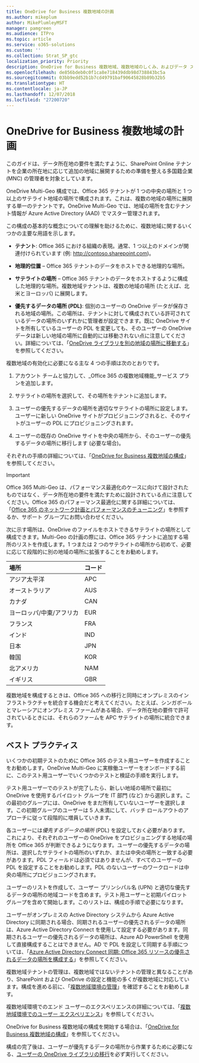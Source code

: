 ```yaml
---
title: OneDrive for Business 複数地域の計画
ms.author: mikeplum
author: MikePlumleyMSFT
manager: pamgreen
ms.audience: ITPro
ms.topic: article
ms.service: o365-solutions
ms.custom: ''
ms.collection: Strat_SP_gtc
localization_priority: Priority
description: OneDrive for Business 複数地域、複数地域のしくみ、およびデータ ストレージに使用できる地域の場所について説明します。
ms.openlocfilehash: de856bdeb0c0f1ca8e718439ddb98d738843bc5a
ms.sourcegitcommit: 03bb9edd52b1b7cd49791baf90645828b89b32b5
ms.translationtype: HT
ms.contentlocale: ja-JP
ms.lasthandoff: 12/07/2018
ms.locfileid: "27200720"
---
```

# <a name="plan-for-onedrive-for-business-multi-geo"></a>OneDrive for Business 複数地域の計画

このガイドは、データ所在地の要件を満たすように、SharePoint Online テナントを企業の所在地に応じて追加の地域に展開するための準備を整える多国籍企業 (MNC) の管理者を対象としています。

OneDrive Multi-Geo 構成では、Office 365 テナントが 1 つの中央の場所と 1 つ以上のサテライト地域の場所で構成されます。これは、複数の地域の場所に展開する単一のテナントです。OneDrive Multi-Geo では、地域の場所を含むテナント情報が Azure Active Directory (AAD) でマスター管理されます。 

この構成の基本的な概念についての理解を助けるために、複数地域に関するいくつかの主要な用語を示します。

-   **テナント**: Office 365 における組織の表現。通常、1 つ以上のドメインが関連付けられています (例: http://contoso.sharepoint.com)。 

-   **地理的位置** – Office 365 テナントのデータをホストできる地理的な場所。

-   **サテライトの場所** – Office 365 テナントのデータをホストするように構成した地理的な場所。複数地域テナントは、複数の地域の場所 (たとえば、北米とヨーロッパ) に展開します。

-   **優先するデータの場所 (PDL)**: 個別のユーザーの OneDrive データが保存される地域の場所。この場所は、テナントに対して構成されている許可されているデータの場所のいずれかに管理者が設定できます。既に OneDrive サイトを所有しているユーザーの PDL を変更しても、そのユーザーの OneDrive データは新しい地域の場所に自動的には移動されない点に注意してください。詳細については、「[OneDrive ライブラリを別の地域の場所に移動する](move-onedrive-between-geo-locations.md)」を参照してください。

複数地域の有効化に必要になる主な 4 つの手順は次のとおりです。

1.  アカウント チームと協力して、_Office 365 の複数地域機能_サービス プランを追加します。

2.  サテライトの場所を選択して、その場所をテナントに追加します。

3.  ユーザーの優先するデータの場所を適切なサテライトの場所に設定します。ユーザーに新しい OneDrive サイトがプロビジョニングされると、そのサイトがユーザーの PDL にプロビジョニングされます。

4.  ユーザーの既存の OneDrive サイトを中央の場所から、そのユーザーの優先するデータの場所に移行します (必要な場合)。

それぞれの手順の詳細については、「[OneDrive for Business 複数地域の構成](multi-geo-tenant-configuration.md)」を参照してください。

> [!IMPORTANT]
> Office 365 Multi-Geo は、パフォーマンス最適化のケースに向けて設計されたものではなく、データ所在地の要件を満たすために設計されている点に注意してください。Office 365 のパフォーマンス最適化に関する詳細については、「[Office 365 のネットワーク計画とパフォーマンスのチューニング](https://support.office.com/article/e5f1228c-da3c-4654-bf16-d163daee8848)」を参照するか、サポート グループにお問い合わせください。

次に示す場所は、OneDrive のファイルをホストできるサテライトの場所として構成できます。Multi-Geo の計画の際には、Office 365 テナントに追加する場所のリストを作成します。1 つまたは 2 つのサテライトの場所から初めて、必要に応じて段階的に別の地域の場所に拡張することをお勧めします。

<table>
<thead>
<tr class="header">
<th align="left"><strong>場所</strong></th>
<th align="left"><strong>コード</strong></th>
</tr>
</thead>
<tbody>
<tr class="odd">
<td align="left">アジア太平洋</td>
<td align="left">APC</td>
</tr>
<tr class="even">
<td align="left">オーストラリア</td>
<td align="left">AUS</td>
</tr>
<tr class="odd">
<td align="left">カナダ</td>
<td align="left">CAN</td>
</tr>
<tr class="even">
<td align="left">ヨーロッパ/中東/アフリカ</td>
<td align="left">EUR</td>
</tr>
<tr class="odd">
<td align="left">フランス</td>
<td align="left">FRA</td>
</tr>
<tr class="odd">
<td align="left">インド</td>
<td align="left">IND</td>
</tr>
<tr class="odd">
<td align="left">日本</td>
<td align="left">JPN</td>
</tr>
<tr class="even">
<td align="left">韓国</td>
<td align="left">KOR</td>
</tr>
<tr class="odd">
<td align="left">北アメリカ</td>
<td align="left">NAM</td>
</tr>
<tr class="odd">
<td align="left">イギリス</td>
<td align="left">GBR</td>
</tr>
</tbody>
</table>

複数地域を構成するときは、Office 365 への移行と同時にオンプレミスのインフラストラクチャを統合する機会だと考えてください。たとえば、シンガポールとマレーシアにオンプレミス ファームがある場合、データ所在地の要件で許可されているときには、それらのファームを APC サテライトの場所に統合できます。

## <a name="best-practices"></a>ベスト プラクティス

いくつかの初期テストのために Office 365 のテスト用ユーザーを作成することをお勧めします。OneDrive Multi-Geo に実稼働ユーザーをオンボードする前に、このテスト用ユーザーでいくつかのテストと検証の手順を実行します。

テスト用ユーザーでのテストが完了したら、新しい地域の場所で最初に OneDrive を使用するパイロット グループを IT 部門 (など) から選択します。この最初のグループには、OneDrive をまだ所有していないユーザーを選択します。この初期グループのユーザーは 5 人未満にして、バッチ ロールアウトのアプローチに従って段階的に増員していきます。

各ユーザーには*優先するデータの場所* (PDL) を設定しておく必要があります。これにより、それぞれのユーザーの OneDrive をプロビジョニングする地域の場所を Office 365 が判断できるようになります。ユーザーの優先するデータの場所は、選択したサテライトの場所のいずれか、または中央の場所と一致する必要があります。PDL フィールドは必須ではありませんが、すべてのユーザーの PDL を設定することをお勧めします。PDL のないユーザーのワークロードは中央の場所にプロビジョニングされます。   

ユーザーのリストを作成して、ユーザー プリンシパル名 (UPN) と適切な優先するデータの場所の地域コードを含めます。テスト用ユーザーと初期パイロット グループを含めて開始します。このリストは、構成の手順で必要になります。

ユーザーがオンプレミスの Active Directory システムから Azure Active Directory に同期される場合、同期されるユーザーの優先されるデータの場所は、Azure Active Directory Connect を使用して設定する必要があります。同期されるユーザーの優先されるデータの場所は、Azure AD PowerShell を使用して直接構成することはできません。AD で PDL を設定して同期する手順については、「[Azure Active Directory Connect 同期: Office 365 リソースの優先されるデータの場所を構成する](https://docs.microsoft.com/ja-JP/azure/active-directory/connect/active-directory-aadconnectsync-feature-preferreddatalocation)」を参照してください。

複数地域テナントの管理は、複数地域ではないテナントの管理と異なることがあり、SharePoint および OneDrive の設定と機能の多くが複数地域に対応しています。構成を進める前に、「[複数地域環境の管理](administering-a-multi-geo-environment.md)」を確認することをお勧めします。

複数地域環境でのエンド ユーザーのエクスペリエンスの詳細については、「[複数地域環境でのユーザー エクスペリエンス](multi-geo-user-experience.md)」を参照してください。

OneDrive for Business 複数地域の構成を開始する場合は、「[OneDrive for Business 複数地域の構成](multi-geo-tenant-configuration.md)」を参照してください。

構成の完了後は、ユーザーが優先するデータの場所から作業するために必要になる、[ユーザーの OneDrive ライブラリの移行](move-onedrive-between-geo-locations.md)を必ず実行してください。

